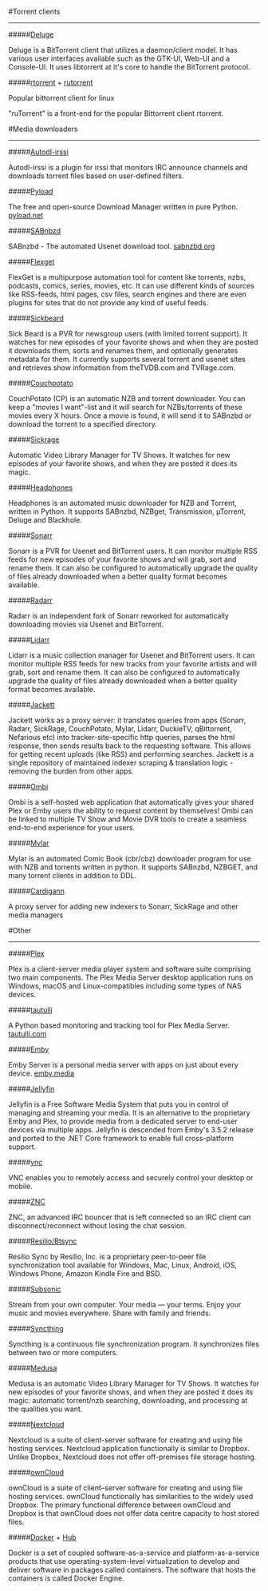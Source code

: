 #Torrent clients
___

#####[Deluge](https://github.com/deluge-torrent/deluge)

Deluge is a BitTorrent client that utilizes a daemon/client model. It has various user interfaces available such as the GTK-UI, Web-UI and a Console-UI. It uses libtorrent at it's core to handle the BitTorrent protocol.

#####[rtorrent](https://github.com/rakshasa/rtorrent) + [rutorrent](https://github.com/Novik/ruTorrent)

Popular bittorrent client for linux

"ruTorrent" is a front-end for the popular Bittorrent client rtorrent.

#Media downloaders
___

#####[Autodl-irssi](https://github.com/autodl-community/autodl-irssi)

Autodl-irssi is a plugin for irssi that monitors IRC announce channels and downloads torrent files based on user-defined filters.

#####[Pyload](https://github.com/pyload/pyload)

The free and open-source Download Manager written in pure Python. [pyload.net](https://pyload.net)


#####[SABnbzd](https://github.com/sabnzbd/sabnzbd)

SABnzbd - The automated Usenet download tool. [sabnzbd.org](http://sabnzbd.org)

#####[Flexget](https://github.com/Flexget/Flexget)

FlexGet is a multipurpose automation tool for content like torrents, nzbs, podcasts, comics, series, movies, etc. It can use different kinds of sources like RSS-feeds, html pages, csv files, search engines and there are even plugins for sites that do not provide any kind of useful feeds.

#####[Sickbeard](https://github.com/midgetspy/Sick-Beard)

Sick Beard is a PVR for newsgroup users (with limited torrent support). It watches for new episodes of your favorite shows and when they are posted it downloads them, sorts and renames them, and optionally generates metadata for them. It currently supports several torrent and usenet sites and retrieves show information from theTVDB.com and TVRage.com.

#####[Couchpotato](https://github.com/CouchPotato/CouchPotatoServer)

CouchPotato (CP) is an automatic NZB and torrent downloader. You can keep a "movies I want"-list and it will search for NZBs/torrents of these movies every X hours. Once a movie is found, it will send it to SABnzbd or download the torrent to a specified directory.

#####[Sickrage](https://github.com/SiCKRAGE/SiCKRAGE)

Automatic Video Library Manager for TV Shows. It watches for new episodes of your favorite shows, and when they are posted it does its magic.

#####[Headphones](https://github.com/rembo10/headphones)

Headphones is an automated music downloader for NZB and Torrent, written in Python. It supports SABnzbd, NZBget, Transmission, µTorrent, Deluge and Blackhole.

#####[Sonarr](https://github.com/Sonarr/Sonarr)

Sonarr is a PVR for Usenet and BitTorrent users. It can monitor multiple RSS feeds for new episodes of your favorite shows and will grab, sort and rename them. It can also be configured to automatically upgrade the quality of files already downloaded when a better quality format becomes available.

#####[Radarr](https://github.com/Radarr/Radarr)

Radarr is an independent fork of Sonarr reworked for automatically downloading movies via Usenet and BitTorrent.

#####[Lidarr](https://github.com/lidarr/Lidarr)

Lidarr is a music collection manager for Usenet and BitTorrent users. It can monitor multiple RSS feeds for new tracks from your favorite artists and will grab, sort and rename them. It can also be configured to automatically upgrade the quality of files already downloaded when a better quality format becomes available.

#####[Jackett](https://github.com/Jackett/Jackett)

Jackett works as a proxy server: it translates queries from apps (Sonarr, Radarr, SickRage, CouchPotato, Mylar, Lidarr, DuckieTV, qBittorrent, Nefarious etc) into tracker-site-specific http queries, parses the html response, then sends results back to the requesting software. This allows for getting recent uploads (like RSS) and performing searches. Jackett is a single repository of maintained indexer scraping & translation logic - removing the burden from other apps.

#####[Ombi](https://github.com/tidusjar/Ombi)

Ombi is a self-hosted web application that automatically gives your shared Plex or Emby users the ability to request content by themselves! Ombi can be linked to multiple TV Show and Movie DVR tools to create a seamless end-to-end experience for your users.

#####[Mylar](https://github.com/evilhero/mylar)

Mylar is an automated Comic Book (cbr/cbz) downloader program for use with NZB and torrents written in python. It supports SABnzbd, NZBGET, and many torrent clients in addition to DDL.



#####[Cardigann](https://github.com/cardigann/cardigann)

A proxy server for adding new indexers to Sonarr, SickRage and other media managers

#Other
___

#####[Plex](https://www.plex.tv/)

Plex is a client-server media player system and software suite comprising two main components. The Plex Media Server desktop application runs on Windows, macOS and Linux-compatibles including some types of NAS devices.

#####[tautulli](https://github.com/Tautulli/Tautulli)

A Python based monitoring and tracking tool for Plex Media Server. [tautulli.com](https://tautulli.com)

#####[Emby](https://github.com/MediaBrowser/Emby)

Emby Server is a personal media server with apps on just about every device. [emby.media](https://emby.media)

#####[Jellyfin](https://github.com/jellyfin/jellyfin)

Jellyfin is a Free Software Media System that puts you in control of managing and streaming your media. It is an alternative to the proprietary Emby and Plex, to provide media from a dedicated server to end-user devices via multiple apps. Jellyfin is descended from Emby's 3.5.2 release and ported to the .NET Core framework to enable full cross-platform support. 

#####[vnc](https://www.realvnc.com/)

VNC enables you to remotely access and securely control your desktop or mobile.

#####[ZNC](https://github.com/znc/znc)

ZNC, an advanced IRC bouncer that is left connected so an IRC client can disconnect/reconnect without losing the chat session. 

#####[Resilio/Btsync](https://www.resilio.com/)

Resilio Sync by Resilio, Inc. is a proprietary peer-to-peer file synchronization tool available for Windows, Mac, Linux, Android, iOS, Windows Phone, Amazon Kindle Fire and BSD. 

#####[Subsonic](http://www.subsonic.org/pages/index.jsp)

Stream from your own computer. Your media — your terms. Enjoy your music and movies everywhere. Share with family and friends.

#####[Syncthing](https://github.com/syncthing/syncthing)

Syncthing is a continuous file synchronization program. It synchronizes files between two or more computers.

#####[Medusa](https://pymedusa.com/)

Medusa is an automatic Video Library Manager for TV Shows.
It watches for new episodes of your favorite shows, and when they are posted it does its magic: automatic torrent/nzb searching, downloading, and processing at the qualities you want.

#####[Nextcloud](https://nextcloud.com/)

Nextcloud is a suite of client-server software for creating and using file hosting services. Nextcloud application functionally is similar to Dropbox. Unlike Dropbox, Nextcloud does not offer off-premises file storage hosting.

#####[ownCloud](https://owncloud.org/)

ownCloud is a suite of client–server software for creating and using file hosting services. ownCloud functionally has similarities to the widely used Dropbox. The primary functional difference between ownCloud and Dropbox is that ownCloud does not offer data centre capacity to host stored files. 

#####[Docker](https://www.docker.com/) + [Hub](https://hub.docker.com/)

Docker is a set of coupled software-as-a-service and platform-as-a-service products that use operating-system-level virtualization to develop and deliver software in packages called containers. The software that hosts the containers is called Docker Engine.